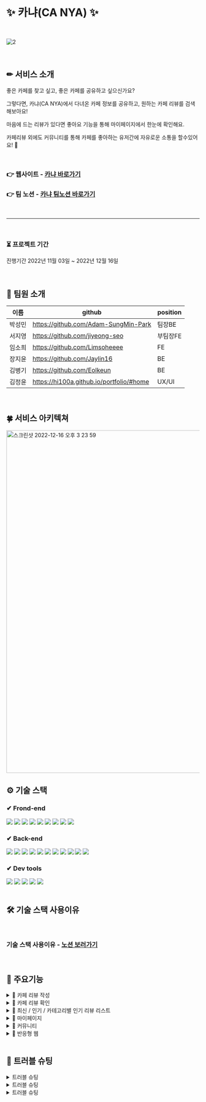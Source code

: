 # ✨ 카냐(CA NYA) ✨

<br>

![2](https://user-images.githubusercontent.com/113230019/207134762-c6c9e619-c272-4757-af0c-2327efd57ea8.png)

<br>

## ✏ 서비스 소개
좋은 카페를 찾고 싶고, 좋은 카페를 공유하고 싶으신가요?

그렇다면, 카냐(CA NYA)에서 다녀온 카페 정보를 공유하고, 원하는 카페 리뷰를 검색해보아요!

마음에 드는 리뷰가 있다면 좋아요 기능을 통해 마이페이지에서 한눈에 확인해요.

카페리뷰 외에도 커뮤니티를 통해 카페를 좋아하는 유저간에 자유로운 소통을 할수있어요! 💛

<br>

### 👉 웹사이트 - [카냐 바로가기](https://ca-nya.com/)
### 👉 팀 노션 - [카냐 팀노션 바로가기](https://www.notion.so/Ca-Nya-9304947435c3401fae79601e18ed287a)

<br>

---

<br>

### ⏳ 프로젝트 기간
진행기간
2022년 11월 03일 ~ 2022년 12월 16일

<br>

## 🍬 팀원 소개
|이름|github|position|
|------|---|---|
|박성민|https://github.com/Adam-SungMin-Park|팀장BE|
|서지영|https://github.com/jiyeong-seo|부팀장FE|
|임소희|https://github.com/Limsoheeee|FE|
|장지윤|https://github.com/Jaylin16|BE|
|김병기|https://github.com/Eolkeun|BE|
|김정윤|https://hi100a.github.io/portfolio/#home|UX/UI|

<br>

## 🍀 서비스 아키텍쳐

<img width="894" alt="스크린샷 2022-12-16 오후 3 23 59" src="https://user-images.githubusercontent.com/113230019/208035976-1f5cd00f-7914-4cad-94c4-57961671597c.png">


<br>

## ⚙ 기술 스택

### ✔ Frond-end
<div>
<img src="https://img.shields.io/badge/Axios-5A29E4?style=for-the-badge&logo=Axios&logoColor=white"/>
<img src="https://img.shields.io/badge/React-61DAFB?style=for-the-badge&logo=React&logoColor=black"/>
<img src="https://img.shields.io/badge/Redux Toolkit-764ABC?style=for-the-badge&logo=Redux&logoColor=white"/>
<img src="https://img.shields.io/badge/Javascript-F7DF1E?style=for-the-badge&logo=Javascript&logoColor=black"/>
<img src="https://img.shields.io/badge/React Query-FF4154?style=for-the-badge&logo=React Query&logoColor=white">
<img src="https://img.shields.io/badge/styled components-DB7093?style=for-the-badge&logo=styledcomponents&logoColor=white">
<img src="https://img.shields.io/badge/Figma-F24E1E?style=for-the-badge&logo=Figma&logoColor=white">
<img src="https://img.shields.io/badge/css-1572B6?style=for-the-badge&logo=css3&logoColor=white">
<img src="https://img.shields.io/badge/KakaoTalk-FFCD00?style=for-the-badge&logo=KakaoTalk&logoColor=black"/>
 
</div>

### ✔ Back-end
<div>
<img src="https://img.shields.io/badge/java-007396?style=for-the-badge&logo=java&logoColor=white"> 
<img src="https://img.shields.io/badge/Spring Boot-6DB33F?style=for-the-badge&logo=SpringBoot&logoColor=white"/>
<img src="https://img.shields.io/badge/Gradle-02303A?style=for-the-badge&logo=Gradle&logoColor=white"/>
<img src="https://img.shields.io/badge/MySQL-4479A1?style=for-the-badge&logo=MySQL&logoColor=white"/>
<img src="https://img.shields.io/badge/Amazon EC2-FF9900?style=for-the-badge&logo=AmazonEC2&logoColor=white"/>
<img src="https://img.shields.io/badge/GitHub Actions-2088FF?style=for-the-badge&logo=GitHub Actions&logoColor=white"/>
<img src="https://img.shields.io/badge/Amazon S3-569A31?style=for-the-badge&logo=Amazon S3&logoColor=white"/>
<img src="https://img.shields.io/badge/Amazon RDS-527FFF?style=for-the-badge&logo=Amazon RDS&logoColor=white"/>
<img src="https://img.shields.io/badge/Postman-FF6C37?style=for-the-badge&logo=Postman&logoColor=white">
<img  src="https://img.shields.io/badge/Spring Data JPA-6DB33F?style=for-the-badge&logo=S&logoColor=white">
<img src="https://img.shields.io/badge/Spring Security-6DB33F?style=for-the-badge&logo=Spring Security&logoColor=white">
</div>

### ✔ Dev tools
<div>
<img src="https://img.shields.io/badge/Notion-000000?style=for-the-badge&logo=Notion&logoColor=white">
<img src="https://img.shields.io/badge/IntelliJ IDEA-000000?style=for-the-badge&logo=IntelliJ IDEA&logoColor=white"/>
<img src="https://img.shields.io/badge/GitHub-181717?style=for-the-badge&logo=GitHub&logoColor=white"/>
<img src="https://img.shields.io/badge/amazonaws-232F3E?style=for-the-badge&logo=amazonaws&logoColor=white">
<img src="https://img.shields.io/badge/Slack-4A154B?style=for-the-badge&logo=Slack&logoColor=white">
</div>

<br>

## 🛠 기술 스택 사용이유

<br>

### 기술 스택 사용이유 - [노션 보러가기](https://www.notion.so/Ca-Nya-9304947435c3401fae79601e18ed287a#967fb51ddff84181beedeffc5ebbb1b4)

<br>

## 🌈 주요기능

<details>
<summary>📝 카페 리뷰 작성</summary>
 <div markdown="1">       

  <br>
  
1. 사진 업로드를 통해 방문한 카페 사진을 공유할 수 있어요.
2. 카테고리별 평가를 통해 상세한 평가를 할 수 있어요.
3. 지도 검색 기능을 통해 방문한 카페 위치를 추가할 수 있어요.

  <br>

![1-1](https://user-images.githubusercontent.com/113230019/208032171-54049047-228a-4d77-8ebc-32635e864786.gif)
![1-2](https://user-images.githubusercontent.com/113230019/208032195-a6596abc-d260-4c9a-b302-02c2e9e2465e.gif)
![1-3](https://user-images.githubusercontent.com/113230019/208032210-2941bfde-76cb-41f5-a690-07a668dd57a6.gif)

  <br>
 
 </div>
 </details>

<details>
 <summary>💖 카페 리뷰 확인</summary>
 <div markdown="1">       

  <br>
  
1. 필수 사진 업로드 기능으로 자세한 정보를 확인할 수 있어요.
2. 카테고리별 별점과 평균 별점을 통해 나와 맞는 카페를 찾아보아요.
3. 지도로 카페의 위치를 확인하고, 클릭을 통해 원하는 카페의 상세 정보를 확인 할 수 있어요.

  <br>

![2-1](https://user-images.githubusercontent.com/113230019/208032273-51e80ef2-e0ad-4ad8-959a-47d46cbec0c3.gif)
![2-2](https://user-images.githubusercontent.com/113230019/208032286-9aecb017-adf6-4ed9-8e5f-7fee5b67c8be.gif)
![2-3](https://user-images.githubusercontent.com/113230019/208032299-ea7b1a75-22ab-42af-8bf3-f9853b1471f9.gif)

  <br>
 
 </div>
 </details>
 
 <details>
 <summary>💎 최신 / 인기 / 카테고리별 인기 리뷰 리스트</summary>
 <div markdown="1">       

  <br>
  
1. 다양한 기준의 리뷰 리스트를 통해 원하는 리뷰를 쉽게 확인할 수 있어요.
2. 카테고리별 인기 리뷰는 카냐를 이용하는 사용자들의 좋아요를 많이 받은 리뷰 순으로 확인할 수 있어요.

  <br>
  
  ![3-1](https://user-images.githubusercontent.com/113230019/208032966-72dcd768-e997-4a49-909e-e9cac8e34ef4.gif)
  
  <br>
 
 </div>
 </details>
 
 <details>
 <summary>🎈 마이페이지</summary>
 <div markdown="1">       

  <br>
  
1. 내가 작성한 리뷰 / 댓글을 한 번에 쉽게 관리할 수 있어요.
2. 내가 좋아요한 리뷰를 확인할 수 있어요.
3. 커뮤니티에 내가 작성한 게시글 / 댓글을 한 번에 쉽게 관리할 수 있어요.
4. 나의 카냐 랭킹을 확인할 수 있어요.
5. 프로필 이미지를 수정할 수 있어요.

  <br>

![4-1](https://user-images.githubusercontent.com/113230019/208032998-3185915c-276a-4a7b-9c2b-243a4c3a701e.gif)

  <br>
 
 </div>
 </details>
 
 <details>
 <summary>🎀 커뮤니티</summary>
 <div markdown="1">       

  <br>
  
1. 카냐 유저들과 카페에 대한 다양한 소통을 할 수 있어요.
2. 댓글 작성으로 적극적인 소통이 가능해요.
3. 혼자 카페에 가기 싫은 유저들과 동행을 구하는 등 자유로운 교류를 해보아요.

  <br>
  
  ![5-1](https://user-images.githubusercontent.com/113230019/208034835-b383e35a-2859-4189-bf96-f362359f5603.gif)
  
  <br>
 
 </div>
 </details>

<details>
 <summary>🎉 반응형 웹</summary>
 <div markdown="1">       

  <br>
  
1. Windows / Mac / Tablet 모든 환경에서 사용할 수 있어요.
2. 홈페이지 크기를 변경하여도 편하게 보실 수 있어요.

  <br>
  
  ![반응형 웹사이트](https://user-images.githubusercontent.com/113230019/208033561-b44c1633-3b7d-4f94-8369-892aa82652f9.gif)
  
  <br>
 
 </div>
 </details>


<br>

## 🚀 트러블 슈팅

 <details>
 <summary>트러블 슈팅</summary>
 <div markdown="1">       

  <br>
  
 트러블슈팅 내용

 
 </div>
 </details>
 
 <details>
  <summary>트러블 슈팅</summary>
 <div markdown="1">       

  <br>
  
 트러블슈팅 내용
  
 
 </div>
 </details>
 
  <details>
  <summary>트러블 슈팅</summary>
 <div markdown="1">       

  <br>
  
 트러블슈팅 내용

 
 </div>
 </details>
